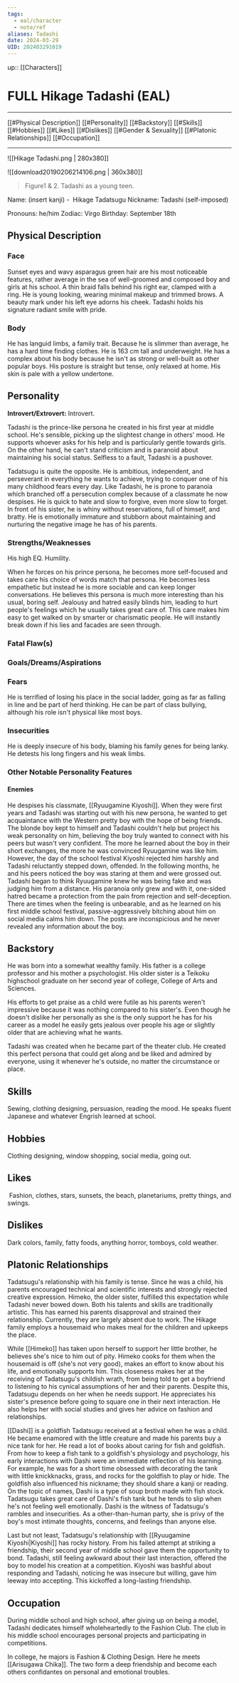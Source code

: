```yaml
---
tags:
  - eal/character
  - note/ref
aliases: Tadashi
date: 2024-03-29
UID: 202403291019
---
```


up:: [[Characters]]

# FULL Hikage Tadashi (EAL)

---

[[#Physical Description]]
[[#Personality]]
[[#Backstory]]
[[#Skills]]
[[#Hobbies]]
[[#Likes]]
[[#Dislikes]]
[[#Gender & Sexuality]]
[[#Platonic Relationships]]
[[#Occupation]]

---

![[Hikage Tadashi.png | 280x380]]

![[download20190206214106.png | 360x380]]
> Figure1 & 2. Tadashi as a young teen.

Name: (insert kanji) -  Hikage Tadatsugu
Nickname: Tadashi (self-imposed)

Pronouns: he/him
Zodiac: Virgo
Birthday: September 18th

## Physical Description

### Face
Sunset eyes and wavy asparagus green hair are his most noticeable features, rather average in the sea of well-groomed and composed boy and girls at his school. A thin braid falls behind his right ear, clamped with a ring. He is young looking, wearing minimal makeup and trimmed brows. A beauty mark under his left eye adorns his cheek. Tadashi holds his signature radiant smile with pride.

### Body
He has languid limbs, a family trait. Because he is slimmer than average, he has a hard time finding clothes. He is 163 cm tall and underweight. He has a complex about his body because he isn't as strong or well-built as other popular boys. His posture is straight but tense, only relaxed at home. His skin is pale with a yellow undertone.

## Personality

**Introvert/Extrovert:** Introvert.

Tadashi is the prince-like persona he created in his first year at middle school. He's sensible, picking up the slightest change in others' mood. He supports whoever asks for his help and is particularly gentle towards girls. On the other hand, he can't stand criticism and is paranoid about maintaining his social status. Selfless to a fault,  Tadashi is a pushover.

Tadatsugu is quite the opposite. He is ambitious, independent, and perseverant in everything he wants to achieve, trying to conquer one of his many childhood fears every day. Like Tadashi, he is prone to paranoia which branched off a persecution complex because of a classmate he now despises. He is quick to hate and slow to forgive, even more slow to forget. In front of his sister, he is whiny without reservations, full of himself, and bratty. He is emotionally immature and stubborn about maintaining and nurturing the negative image he has of his parents.

### Strengths/Weaknesses
His high EQ. Humility.

When he forces on his prince persona, he becomes more self-focused and takes care his choice of words match that persona. He becomes less empathetic but instead he is more sociable and can keep longer conversations. He believes this persona is much more interesting than his usual, boring self. Jealousy and hatred easily blinds him, leading to hurt people's feelings which he usually takes great care of. This care makes him easy to get walked on by smarter or charismatic people. He will instantly break down if his lies and facades are seen through.

### Fatal Flaw(s)

### Goals/Dreams/Aspirations

### Fears
He is terrified of losing his place in the social ladder, going as far as falling in line and be part of herd thinking. He can be part of class bullying, although his role isn't physical like most boys.

### Insecurities
He is deeply insecure of his body, blaming his family genes for being lanky. He detests his long fingers and his weak limbs.

### Other Notable Personality Features

#### Enemies
He despises his classmate, [[Ryuugamine Kiyoshi]]. When they were first years and Tadashi was starting out with his new persona, he wanted to get acquaintance with the Western pretty boy with the hope of being friends. The blonde boy kept to himself and Tadashi couldn't help but project his weak personality on him, believing the boy truly wanted to connect with his peers but wasn't very confident. The more he learned about the boy in their short exchanges, the more he was convinced Ryuugamine was like him. However, the day of the school festival Kiyoshi rejected him harshly and Tadashi reluctantly stepped down, offended. In the following months, he and his peers noticed the boy was staring at them and were grossed out. Tadashi began to think Ryuugamine knew he was being fake and was judging him from a distance. His paranoia only grew and with it, one-sided hatred became a protection from the pain from rejection and self-deception. There are times when the feeling is unbearable, and as he learned on his first middle school festival, passive-aggressively bitching about him on social media calms him down. The posts are inconspicious and he never revealed any information about the boy.
  
## Backstory
He was born into a somewhat wealthy family. His father is a college professor and his mother a psychologist. His older sister is a Teikoku highschool graduate on her second year of college, College of Arts and Sciences.

His efforts to get praise as a child were futile as his parents weren't impressive because it was nothing compared to his sister's. Even though he doesn't dislike her personally as she is the only support he has for his career as a model he easily gets jealous over people his age or slightly older that are achieving what he wants.

Tadashi was created when he became part of the theater club. He created this perfect persona that could get along and be liked and admired by everyone, using it whenever he's outside, no matter the circumstance or place.

## Skills
Sewing, clothing designing, persuasion, reading the mood. He speaks fluent Japanese and whatever Engrish learned at school.

## Hobbies
Clothing designing, window shopping, social media, going out.

## Likes
 Fashion, clothes, stars, sunsets, the beach, planetariums, pretty things, and swings.

## Dislikes
Dark colors, family, fatty foods, anything horror, tomboys, cold weather.

## Platonic Relationships
Tadatsugu's relationship with his family is tense. Since he was a child, his parents encouraged technical and scientific interests and strongly rejected creative expression. Himeko, the older sister, fulfilled this expectation while Tadashi never bowed down. Both his talents and skills are traditionally artistic. This has earned his parents disapproval and strained their relationship. Currently, they are largely absent due to work. The Hikage family employs a housemaid who makes meal for the children and upkeeps the place.

While [[Himeko]] has taken upon herself to support her little brother, he believes she's nice to him out of pity. Himeko cooks for them when the housemaid is off (she's not very good), makes an effort to know about his life, and emotionally supports him. This closeness makes her at the receiving of Tadatsugu's childish wrath, from being told to get a boyfriend to listening to his cynical assumptions of her and their parents.
Despite this, Tadatsugu depends on her when he needs support. He appreciates his sister's presence before going to square one in their next interaction. He also helps her with social studies and gives her advice on fashion and relationships. 

[[Dashi]] is a goldfish Tadatsugu received at a festival when he was a child. He became enamored with the little creature and made his parents buy a nice tank for her. He read a lot of books about caring for fish and goldfish. From how to keep a fish tank to a goldfish's physiology and psychology, his early interactions with Dashi were an immediate reflection of his learning. For example, he was for a short time obsessed with decorating the tank with little knickknacks, grass, and rocks for the goldfish to play or hide. The goldfish also influenced his nickname; they should share a kanji or reading. On the topic of names, Dashi is a type of soup broth made with fish stock. Tadatsugu takes great care of Dashi's fish tank but he tends to slip when he's not feeling well emotionally. Dashi is the witness of Tadatsugu's rambles and insecurities. As a other-than-human party, she is privy of the boy's most intimate thoughts, concerns, and feelings than anyone else.

Last but not least, Tadatsugu's relationship with [[Ryuugamine Kiyoshi|Kiyoshi]] has rocky history. From his failed attempt at striking a friendship, their second year of middle school gave them the opportunity to bond. Tadashi, still feeling awkward about their last interaction, offered the boy to model his creation at a competition. Kiyoshi was bashful about responding and Tadashi, noticing he was insecure but willing, gave him leeway into accepting. This kickoffed a long-lasting friendship.

## Occupation
During middle school and high school, after giving up on being a model, Tadashi dedicates himself wholeheartedly to the Fashion Club. The club in his middle school encourages personal projects and participating in competitions.

In college, he majors is Fashion & Clothing Design. Here he meets [[Arisugawa Chika]]. The two form a deep friendship and become each others confidantes on personal and emotional troubles.